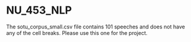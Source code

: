 # NU_453_NLP

The sotu_corpus_small.csv file contains 101 speeches and does not have any of the cell breaks. Please use this one for the project.
